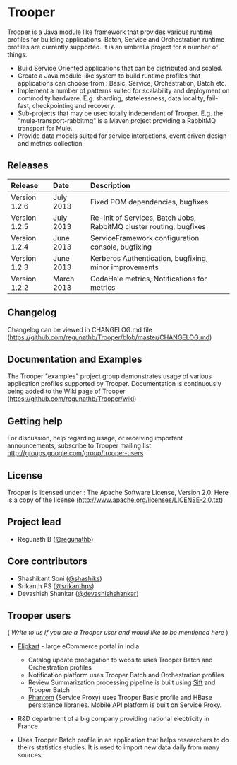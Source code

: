 # Trooper

Trooper is a Java module like framework that provides various runtime profiles for building applications. Batch, Service and Orchestration runtime profiles are currently supported.
It is an umbrella project for a number of things:

* Build Service Oriented applications that can be distributed and scaled.
* Create a Java module-like system to build runtime profiles that applications can choose from : Basic, Service, Orchestration, Batch etc.
* Implement a number of patterns suited for scalability and deployment on commodity hardware. E.g. sharding, statelessness, data locality, fail-fast, checkpointing and recovery.
* Sub-projects that may be used totally independent of Trooper. E.g. the "mule-transport-rabbitmq" is a Maven project providing a RabbitMQ transport for Mule.
* Provide data models suited for service interactions, event driven design and metrics collection

## Releases

| Release | Date | Description |
|:------------|:----------------|:------------|
| Version 1.2.6    | July 2013      |     Fixed POM dependencies, bugfixes
| Version 1.2.5    | July 2013      |     Re-init of Services, Batch Jobs, RabbitMQ cluster routing, bugfixes
| Version 1.2.4    | June 2013      |     ServiceFramework configuration console, bugfixing
| Version 1.2.3    | June 2013      |     Kerberos Authentication, bugfixing, minor improvements
| Version 1.2.2    | March 2013     |     CodaHale metrics, Notifications for metrics

## Changelog

Changelog can be viewed in CHANGELOG.md file (https://github.com/regunathb/Trooper/blob/master/CHANGELOG.md)

## Documentation and Examples

The Trooper "examples" project group demonstrates usage of various application profiles supported by Trooper.
Documentation is continuously being added to the Wiki page of Trooper (https://github.com/regunathb/Trooper/wiki)

## Getting help

For discussion, help regarding usage, or receiving important announcements, subscribe to Trooper mailing list: http://groups.google.com/group/trooper-users

## License

Trooper is licensed under : The Apache Software License, Version 2.0. Here is a copy of the license (http://www.apache.org/licenses/LICENSE-2.0.txt)

## Project lead

* Regunath B ([@regunathb](http://twitter.com/RegunathB))

## Core contributors

* Shashikant Soni ([@shashiks](https://github.com/shashiks))
* Srikanth PS ([@srikanthps](http://twitter.com/srikanthps))
* Devashish Shankar ([@devashishshankar](https://github.com/devashishshankar))

## Trooper users

( _Write to us if you are a Trooper user and would like to be mentioned here_ )

* [Flipkart](http://www.flipkart.com) - large eCommerce portal in India
  * Catalog update propagation to website uses Trooper Batch and Orchestration profiles
  * Notification platform uses Trooper Batch and Orchestration profiles
  * Review Summarization processing pipeline is built using [Sift](https://github.com/regunathb/Sift) and Trooper Batch
  * [Phantom](https://github.com/Flipkart/phantom) (Service Proxy) uses Trooper Basic profile and HBase persistence libraries. Mobile API platform is built on Service Proxy.

*  R&D department of a big company providing national electricity in France
  * Uses Trooper Batch profile in an application that helps researchers to do theirs statistics studies. It is used to import new 
data daily from many sources.  
